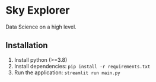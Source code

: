 # Sky Explorer

Data Science on a high level.

## Installation

1. Install python (>=3.8)
2. Install dependencies: `pip install -r requirements.txt`
3. Run the application: `streamlit run main.py`
